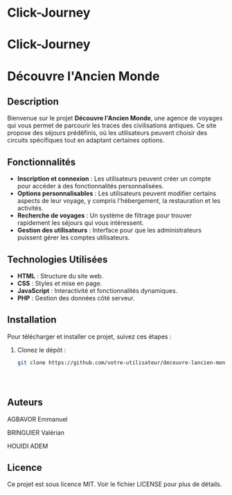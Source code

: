 # Click-Journey


# Click-Journey

# Découvre l'Ancien Monde

## Description

Bienvenue sur le projet **Découvre l'Ancien Monde**, une agence de voyages qui vous permet de parcourir les traces des civilisations antiques. Ce site propose des séjours prédéfinis, où les utilisateurs peuvent choisir des circuits spécifiques tout en adaptant certaines options.

## Fonctionnalités

- **Inscription et connexion** : Les utilisateurs peuvent créer un compte pour accéder à des fonctionnalités personnalisées.
- **Options personnalisables** : Les utilisateurs peuvent modifier certains aspects de leur voyage, y compris l'hébergement, la restauration et les activités.
- **Recherche de voyages** : Un système de filtrage pour trouver rapidement les séjours qui vous intéressent.
- **Gestion des utilisateurs** : Interface pour que les administrateurs puissent gérer les comptes utilisateurs.

## Technologies Utilisées

- **HTML** : Structure du site web.
- **CSS** : Styles et mise en page.
- **JavaScript** : Interactivité et fonctionnalités dynamiques.
- **PHP** : Gestion des données côté serveur.


## Installation

Pour télécharger et installer ce projet, suivez ces étapes :

1. Clonez le dépôt :
   ```bash
   git clone https://github.com/votre-utilisateur/decouvre-lancien-monde.git





## Auteurs
AGBAVOR Emmanuel

BRINGUIER Valérian  

HOUIDI ADEM

## Licence
Ce projet est sous licence MIT. Voir le fichier LICENSE pour plus de détails.

